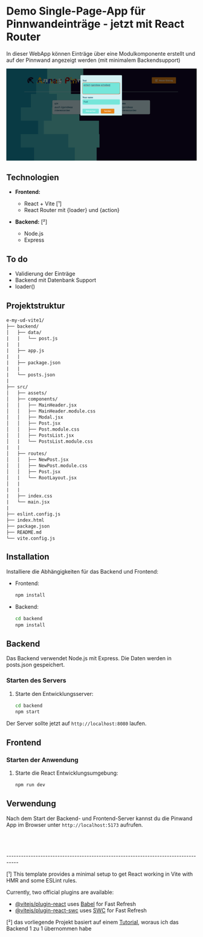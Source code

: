 # Demo Single-Page-App für Pinnwandeinträge - jetzt mit React Router

 In dieser WebApp können Einträge über eine Modulkomponente erstellt und auf der Pinnwand angezeigt werden (mit minimalem Backendsupport)

![App-vorschau](./src/assets/vorschau.png)


## Technologien

- **Frontend:**
  - React + Vite [¹]
  - React Router mit {loader} und {action}
  

- **Backend:** [²]
  - Node.js
  - Express

## To do 

- Validierung der Einträge
- Backend mit Datenbank Support
- loader()

## Projektstruktur

```
e-my-ud-vite1/
├── backend/
│   ├── data/
|   |   └── post.js   
|   |     
|   ├── app.js   
|   |   
|   ├── package.json
|   |   
|   └── posts.json   
|      
├── src/
│   ├── assets/
│   ├── components/
│   │   ├── MainHeader.jsx
│   │   ├── MainHeader.module.css
│   │   ├── Modal.jsx
│   │   ├── Post.jsx
│   │   ├── Post.module.css
│   │   ├── PostsList.jsx
│   |   └── PostsList.module.css
|   |
│   ├── routes/
│   │   ├── NewPost.jsx
│   │   ├── NewPost.module.css
│   │   ├── Post.jsx
│   |   └── RootLayout.jsx
│   |
|   |
|   ├── index.css
|   └── main.jsx
|
├── eslint.config.js
├── index.html
├── package.json
├── README.md
└── vite.config.js
```


## Installation

Installiere die Abhängigkeiten für das Backend und Frontend:

- Frontend:

     ```bash
     npm install
     ```
- Backend:

     ```bash
     cd backend
     npm install
     ```

## Backend

Das Backend verwendet Node.js mit Express. Die Daten werden in posts.json gespeichert.

### Starten des Servers

1. Starte den Entwicklungsserver:
   
   ```bash
   cd backend
   npm start
   ```

Der Server sollte jetzt auf `http://localhost:8080` laufen.

## Frontend

### Starten der Anwendung

1. Starte die React Entwicklungsumgebung:
   
   ```bash
   npm run dev
   ```
## Verwendung

Nach dem Start der Backend- und Frontend-Server kannst du die Pinwand App im Browser unter `http://localhost:5173` aufrufen.

<br/>
<br/>
<br/>
-----------------------------------------------------------------------------------

[¹] This template provides a minimal setup to get React working in Vite with HMR and some ESLint rules.

Currently, two official plugins are available:

- [@vitejs/plugin-react](https://github.com/vitejs/vite-plugin-react/blob/main/packages/plugin-react/README.md) uses [Babel](https://babeljs.io/) for Fast Refresh
- [@vitejs/plugin-react-swc](https://github.com/vitejs/vite-plugin-react-swc) uses [SWC](https://swc.rs/) for Fast Refresh

[²] das vorliegende Projekt basiert auf einem [Tutorial](https://www.udemy.com/course/react-the-complete-guide-incl-redux/), woraus ich das Backend 1 zu 1 übernommen habe 

